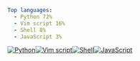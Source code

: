``` yaml
Top languages:
  - Python 72%
  - Vim script 16%
  - Shell 8%
  - JavaScript 3%
```

[![Python](https://via.placeholder.com/129x10/3572A5/?text=+)](https://github.com/search?l=Python&q=user%3Ailzq+language%3APython&type=code)[![Vim script](https://via.placeholder.com/28x10/199f4b/?text=+)](https://github.com/search?l=Vim+script&q=user%3Ailzq+language%3AVimscript&type=code)[![Shell](https://via.placeholder.com/14x10/89e051/?text=+)](https://github.com/search?l=Shell&q=user%3Ailzq+language%3AShell&type=code)[![JavaScript](https://via.placeholder.com/5x10/f1e05a/?text=+)](https://github.com/search?l=JavaScript&q=user%3Ailzq+language%3AJavaScript&type=code)
